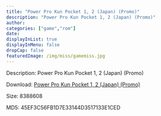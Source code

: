 ```yaml
---
title: "Power Pro Kun Pocket 1, 2 (Japan) (Promo)"
description: "Power Pro Kun Pocket 1, 2 (Japan) (Promo)"
author: 
categories: ["game","rom"]
date: 
displayInList: true
displayInMenu: false
dropCap: false
featuredImage: /img/miss/gamemiss.jpg
---
```


Description: Power Pro Kun Pocket 1, 2 (Japan) (Promo)

Download: <a style="text-decoration:underline;" href="https://mega.nz/#!KDR0haZR!iAbwDy3xVqswqxIqz0LfX7iwVrxRzD07fwaztClt-6k" target = "_blank" rel = "nofollow" > Power Pro Kun Pocket 1, 2 (Japan) (Promo)</a>

Size: 8388608

MD5: 45EF3C56FB1D7E33144D3517133E1CED

